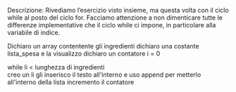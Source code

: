 Descrizione: Rivediamo l’esercizio visto insieme, ma questa volta con il ciclo while al posto del ciclo for. Facciamo attenzione a non dimenticare tutte le differenze implementative che il ciclo while ci impone, in particolare alla variabile di indice.

Dichiaro un array contentente gli ingredienti
dichiaro una costante lista_spesa e la visualizzo
dichiaro un contatore i = 0

while li < lunghezza di ingredienti     
    creo un li
    gli inserisco il testo all'interno e uso append per metterlo all'interno della lista
    incremento il contatore